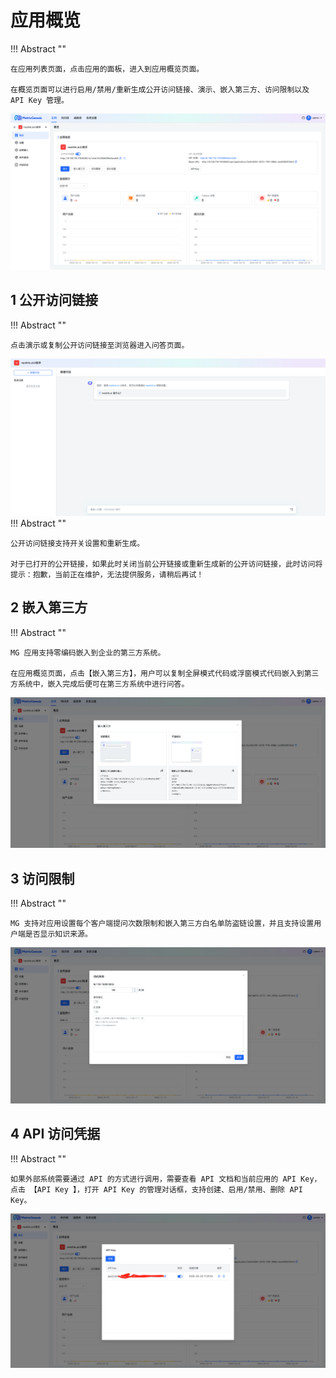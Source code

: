# 应用概览

!!! Abstract ""

    在应用列表页面，点击应用的面板，进入到应用概览页面。

    在概览页面可以进行启用/禁用/重新生成公开访问链接、演示、嵌入第三方、访问限制以及 API Key 管理。

![应用概览](../../img/index/UI.jpg)

## 1 公开访问链接

!!! Abstract ""

    点击演示或复制公开访问链接至浏览器进入问答页面。

![问答](../../img/app/QA.png)
!!! Abstract ""

    公开访问链接支持开关设置和重新生成。

    对于已打开的公开链接，如果此时关闭当前公开链接或重新生成新的公开访问链接，此时访问将提示：抱歉，当前正在维护，无法提供服务，请稍后再试！

## 2 嵌入第三方

!!! Abstract ""

    MG 应用支持零编码嵌入到企业的第三方系统。

    在应用概览页面，点击【嵌入第三方】，用户可以复制全屏模式代码或浮窗模式代码嵌入到第三方系统中，嵌入完成后便可在第三方系统中进行问答。

![嵌入第三方](../../img/app/embed.png)

## 3 访问限制

!!! Abstract ""

    MG 支持对应用设置每个客户端提问次数限制和嵌入第三方白名单防盗链设置，并且支持设置用户端是否显示知识来源。

![访问限制](<../../img/app/Access restrictions.png>)

## 4 API 访问凭据

!!! Abstract ""

    如果外部系统需要通过 API 的方式进行调用，需要查看 API 文档和当前应用的 API Key，点击 【API Key 】，打开 API Key 的管理对话框，支持创建、启用/禁用、删除 API Key。

![API key](../../img/app/app_apikey.png)
